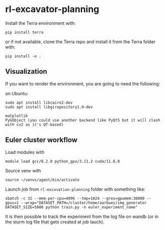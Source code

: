 # rl-excavator-planning
Install the Terra environment with:
```
pip install terra
```
or if not available, clone the Terra repo and install it from the Terra folder with:
```
pip install -e .
```

## Visualization
If you want to render the environment, you are going to need the following:

on Ubuntu:
~~~
sudo apt install libcairo2-dev
sudo apt install libgirepository1.0-dev
~~~

~~~
matplotlib
PyGObject (you could use another backend like PyQt5 but it will clash with cv2 as it's QT-based)
~~~

## Euler cluster workflow
Load modules with
~~~
module load gcc/8.2.0 python_gpu/3.11.2 cuda/11.8.0
~~~

Source venv with
~~~
source ~/venvs/agent/bin/activate
~~~

Launch job from `rl-excavation-planning` folder with something like:
~~~
sbatch -c 32 --mem-per-cpu=4096 --tmp=1024 --gres=gpumem:36000 --gpus=1 --wrap="DATASET_PATH=/cluster/home/aarbues/img_generator DATASET_SIZE=5000 python train.py -n euler_experiment_name"
~~~

It is then possible to track the experiment from the log file on wandb (or in the slurm log file that gets created at job lauch).
